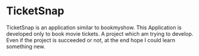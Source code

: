 # TicketSnap

TicketSnap is an application similar to bookmyshow. 
This Application is developed only to book movie tickets.
A project which am trying to develop. Even if the project is succeeded or not, at the end hope I could learn something new.
